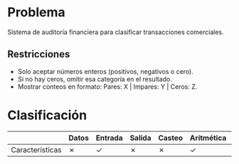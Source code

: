 # Problema

Sistema de auditoría financiera para clasificar transacciones comerciales.

## Restricciones

- Solo aceptar números enteros (positivos, negativos o cero).
- Si no hay ceros, omitir esa categoría en el resultado.
- Mostrar conteos en formato: Pares: X | Impares: Y | Ceros: Z.

# Clasificación
|  | Datos | Entrada | Salida | Casteo | Aritmética | Relacionales | Lógicos | Condicionales | Ciclo | Matrices | Funciones |
|----------|-------|---------|--------|--------|------------|--------------|---------|---------------|-------|----------|-------------|
| Características | ✗ | ✓ | ✗ | ✗ | ✓ | ✓ | ✗ | ✗ | ✗ | ✗ | ✗ |
